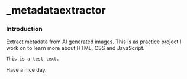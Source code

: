 # _metadataextractor
### Introduction
Extract metadata from AI generated images.
This is as practice project I work on to learn more about HTML, CSS and JavaScript.
```
This is a test text.
```

Have a nice day.
